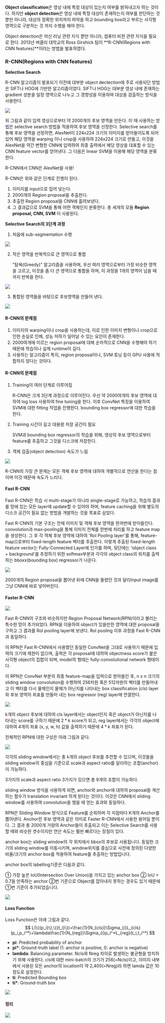 

**Object classification**은 영상 내에 특정 대상이 있는지 여부를 밝혀내고자 하는 것이다. 하지만 **object detection**은 영상 내에 특정 대상이 존재하는지 여부를 판단하는 것 뿐만 아니라, 대상의 정확한 위치까지 파악을 하고 bounding box라고 부르는 사각형 영역으로 구분하는 것 까지 수행을 해야 한다.



Object detection은 머신 러닝 관련 지식 뿐만 아니라, 컴퓨터 비젼 관련 지식을 필요로 한다. 2013년 버클리 대학교의 Ross Girshick 팀이 **R-CNN(Regions with CNN features)**이라는 방법을 발표하였다.



### R-CNN(Regions with CNN features)

**Selective Search**

R-CNN 알고리즘이 발표되기 이전에 대부분 object dectection에 주로 사용되던 방법은 SIFT나 HOG에 기반한 알고리즘이었다. SIFT나 HOG는 대부분 영상 내에 존재하는 gradient 성분을 일정 영역으로 나누고 그 경향성을 이용하여 대상을 검출하는 방식을 사용한다.

![](./img/R-CNN.png)



위 그림과 같이 입력 영상으로부터 약 2000개의 후보 영역을 만든다. 이 때 사용하는 방법은 selective search 방법을 적용하여 후보 영역을 선정한다. Selective search를 통해 후보 영역을 선정하면, AlexNet이 224x224 크기의 이미지를 받아들이도록 되어 있어 해당 영역을 warping 이나 crop을 사용하여 224x224 크기로 만들고, 이것을 AlexNet을 약간 변형한 CNN에 입력하여 최종 출력에서 해당 영상을 대표할 수 있는 CNN feature vector를 얻어낸다. 
그 다음은 linear SVM을 이용해 해당 영역을 분류한다.



R-CNN에서 CNN은 AlexNet을 사용!

R-CNN은 위와 같은 단계로 진행이 된다. 

1) 이미지를 input으로 집어 넣는다.
2) 2000개의 Region proposal을 추출한다.
3) 추출한 Region proposal을 CNN에 흘려보낸다.
4) 그 결과값으로 SVM을 통해 어떤 객체인지 분류한다.
총 세개의 모듈 **Region proposal, CNN, SVM** 이 사용된다.



**Selective Search의 3단계 과정**

1. 처음에 sub-segmentation 수행

![](./img/SelectiveSearch1.png)

2. 작은 영역을 반복적으로 큰 영역으로 통합

    "탐욕(Greedy)" 알고리즘을 사용하며, 우선 여러 영역으로부터 가장 비슷한 영역을 고르고, 이것을 좀 더 큰 영역으로 통합을 하며, 이 과정을 1개의 영역이 남을 때까지 반복을 한다.

![](./img/SelectiveSearch2.png)

3. 통합된 영역들을 바탕으로 후보영역을 만들어 낸다.

![](./img/SelectiveSearch3.png)



#### R-CNN의 문제점

1. 이미지의 warping이나 crop을 사용하는데, 이로 인한 이미지 변형이나 crop으로 인한 손실로 인해, 성능 저하가 일어날 수 있는 요인이 존재한다.
2. 2000여개에 이르는 region proposal에 대해 순차적으로 CNN을 수행해야 하기 때문에 학습이나 실제 runtime이 길다.
3. 사용하는 알고리즘이 특히, region proposal이나, SVM 튜닝 등이 GPU 사용에 적합하지 않다는 것이다.



#### R-CNN의 문제점

1. Training이 여러 단계로 이루어짐

   R-CNN은 크게 3단계 과정으로 이루어진다. 우선 약 2000여개의 후보 영역에 대하여 log loss 사용하여 fine tuning을 한다. 이후 ConvNet 특징을 이용하여 SVM에 대한 fitting 작업을 진행한다. bounding box regressor에 대한 학습을 한다.

2. Training 시간이 길고 대용량 저장 공간이 필요

   SVM과 bounding box regressor의 학습을 위해, 영상의 후보 영역으로부터 feature를 추출하고 그것을 디스크에 저장한다. 

3. 객체 검출(object detection) 속도가 느림

![](./img/R-CNN2.png)



R-CNN의 가장 큰 문제는 모든 객체 후보 영역에 대하여 개별적으로 연산을 한다는 점이며 이것 때문에 속도가 느리다. 



#### Fast R-CNN

Fast R-CNN은 학습 시 multi-stage가 아니라 single-stage로 가능하고, 학습의 결과를 망에 있는 모든 layer에 update할 수 있어야 하며, feature caching을 위해 별도의 디스크 공간이 필요 없는 방법을 개발하는 것을 목표로 삼았다. 

Fast R-CNN의 기본 구조는 전체 이미지 및 객체 후보 영역을 한꺼번에 받아들인다. convolution과 max-pooling을 통해 이미지 전체를 한번에 처리를 하고 feature map을 생성한다. 그 후 각 객체 후보 영역에 대하여 'RoI Pooling layer'를 통해, feature-map으로부터 fixed-length feature 벡터를 추출한다. 이렇게 추출된 fixed-length feature vector는 Fully-Connected Layer에 인가를 하며, 뒷단에는 'object class + background'를 추정하기 위한 softmax부분과 각각의 object class의 위치를 출력하는 bboxx(bounding box) regressor가 나온다.

![](./img/FastRCNN.png)



2000개의 Region proposal을 뽑아낸 뒤에 CNN을 돌렸던 것과 달리Input image를 그냥 CNN에 바로 넣어버린다.



#### Faster R-CNN

![](./img/FasterRCNN.png)

Fast R-CNN의 구조와 비슷하지만 Region Proposal Network(RPN)이라고 불리는 특수한 망이 추가되었다. RPN을 이용하여 object가 있을만한 영역에 대한 proposal을 구하고 그 결과를 RoI pooling layer에 보낸다. RoI pooling 이후 과정을 Fast R-CNN과 동일하다.

이 RPN은 Fast R-CNN에서 사용했던 동일한 ConvNet을 그대로 사용하기 때문에 입력의 크기에 제한이 없으며, 출력은 각 proposal에 대하여 objectness score가 붙은 사각형 object의 집합이 되며, model의 형태는 fully-convolutional network 형태이다.

이 RPN은 ConvNet 부분의 최종 feature-map을 입력으로 받아들인 후, n x n 크기의 sliding window convolution을 수행하여 256차원 혹은 512차원의 벡터를 만들어내고 이 벡터를 다시 물체인지 물체가 아닌지를 나타내는 box classification (cls) layer와 후보 영역의 좌표를 만들어 내는 box regressor (reg) layer에 연결한다.

![](./img/FasterRCNN2.png)





k개의 object 후보에 대하여 cls layer에서는 object인지 혹은 object가 아닌지를 나타내는 score를 구하기 때문에 $2*k$ score가 되고, reg layer에서는 각각의 object에 대하여 4개의 좌표 (x, y, w, h) 값을 출력하기 때문에 $4*k$ 좌표가 된다.



전체적인 RPN에 대한 구성은 아래 그림과 같다.

![](./img/RPN.png)

각각의 sliding window에서는 총 k개의 object 후보를 추천할 수 있으며, 이것들을 sliding window의 중심을 기준으로 scale과 aspect ratio를 달리하는 조합(anchor)이 가능하다.

3가지의 scale과 aspect ratio 3가지가 있으면 총 9개의 조합이 가능하다.

sliding window 방식을 사용하게 되면, anchor와 anchor에 대하여 proposal을 계산하는 함수가 translation invariant 하게 된다는 것이다. 이것은 CNN에서 sliding window를 사용하여 convolution을 했을 때 얻는 효과와 동일하다.



RPN은 Sliding Window 방식으로 Feature를 순회하며 각 지점마다 K개의 Anchor를 뽑아낸다. Anchor란 후보 영역과 같은 의미로 Faster R-CNN에서 사용한 용어일 뿐이다. 그 결과 총 2000개 가량의 Anchor들이 추출되고 이는 Selective Search를 사용할 때와 비슷한 갯수이지만 연산 속도는 훨씬 빠르다는 장점이 있다.



anchor box는 sliding window의 각 위치에서 bbox의 후보로 사용됩니다. 동일한 크기의 sliding window를 이동시키며, window위치를 중심으로 사전에 정의된 다양한 비율/크기의 anchor box를 적용하여 feature를 추출하는 방법입니다.



anchor box의 labelling기준은 다음과 같다.

① 가장 높은 IoU(Intersection Over Union)을 가지고 있는 anchor box
② IoU > 0.7을 만족하는 anchor
②번 기준으로 Object를 잡아내지 못하는 경우도 있기 때문에 ①번 기준이 추가되었습니다.

![](./img/RPN2.png)

#### Loss Function

Loss Function은 아래 그림과 같다. 
$$
L(\{{p_i}\},\{{t_i}\})=\frac{1}{N_{cls}}\Sigma_{i}L_{cls}(p_i,p_i^*)+\lambda\frac{1}{N_{reg}}\Sigma_{i}p_i^*L_{reg}(t_i,t_i^*)
$$

- **pi**: Predicted probability of anchor
- **pi\***: Ground-truth label (1: anchor is positive, 0: anchor is negative)
- **lambda**: Balancing parameter. Ncls와 Nreg 차이로 발생하는 불균형을 방지하기 위해 사용된다. cls에 대한 mini-batch의 크기가 256(=Ncls)이고, 이미지 내부에서 사용된 모든 anchor의 location이 약 2,400(=Nreg)라 하면 lamda 값은 10 정도로 설정한다.
- **ti**: Predicted Bounding box
- **ti\***: Ground-truth box



![](./img/boundingbox.png)



#### 정리

![](./img/RCNN.png)